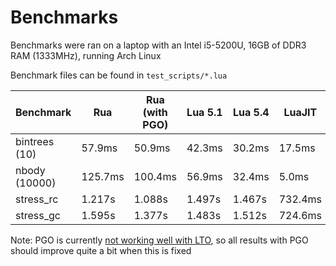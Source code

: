 # Benchmarks

Benchmarks were ran on a laptop with an Intel i5-5200U, 16GB of DDR3 RAM (1333MHz),
running Arch Linux

Benchmark files can be found in `test_scripts/*.lua`

| Benchmark     |   Rua   | Rua (with PGO) | Lua 5.1 | Lua 5.4 |  LuaJIT  |   Luau   |
| ------------- | ------- | -------------- | ------- | ------- | -------- | -------- |
| bintrees (10) | 57.9ms  |     50.9ms     | 42.3ms  | 30.2ms  |  17.5ms  |  22.7ms  |
| nbody (10000) | 125.7ms |    100.4ms     | 56.9ms  | 32.4ms  |  5.0ms   |  23.6ms  |
| stress_rc     | 1.217s  |    1.088s      | 1.497s  | 1.467s  | 732.4ms  | 520.9ms  |
| stress_gc     | 1.595s  |    1.377s      | 1.483s  | 1.512s  | 724.6ms  | 509.9ms  |

Note: PGO is currently [not working well with
LTO](https://github.com/llvm/llvm-project/issues/57501), so all results with PGO
should improve quite a bit when this is fixed

